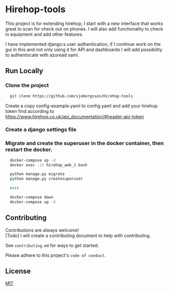  
# Hirehop-tools 
This project is for extending hirehop, I start with a new interface that works great to scan for check out on phones.
I will also add functionality to check in equipment and add other features.

I have implemented django:s user authentication, if I continue work on the gui in this and not only using it for API and dashboards I will add possibility to authentocate with azuread saml.

## Run Locally  

### Clone the project  

~~~bash  
  git clone https://github.com/sjobergsson/Hirehop-tools
~~~

Create a copy config-example.yaml to config.yaml and add your hirehop token find according to https://www.hirehop.co.uk/api_documentation/#header-api-token

### Create a django settings file

### Migrate and create the superuser in the docker container, then restart the docker.
~~~bash
  docker-compose up -d  
  docker exec -it hirehop_web_1 bash

  python manage.py migrate
  python manage.py createsuperuser

  exit

  docker-compose down
  docker-compose up -d
~~~



## Contributing  

Contributions are always welcome!  
[Todo]
I will create a contributing document to help with contributing.

See `contributing.md` for ways to get started.  

Please adhere to this project's `code of conduct`.  

## License  

[MIT](https://choosealicense.com/licenses/mit/)
